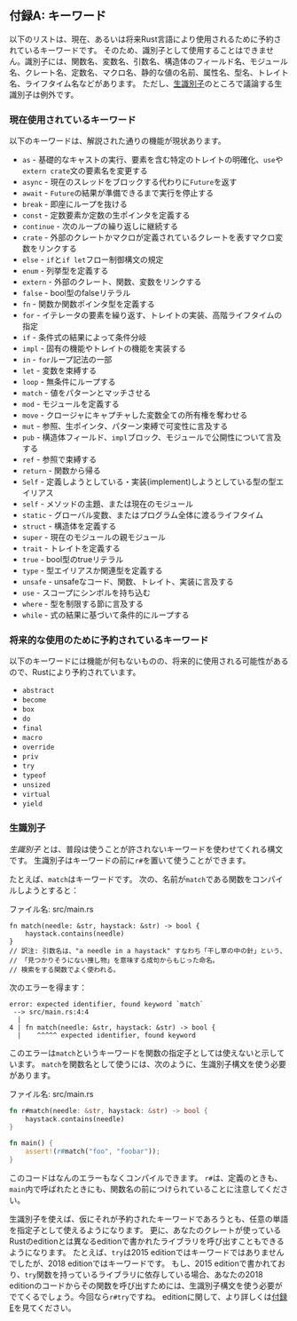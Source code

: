<!--
## Appendix A: Keywords
-->

## 付録A: キーワード

<!--
The following list contains keywords that are reserved for current or future
use by the Rust language. As such, they cannot be used as identifiers (except
as raw identifiers as we’ll discuss in the “[Raw
Identifiers][raw-identifiers]” section), including names of
functions, variables, parameters, struct fields, modules, crates, constants,
macros, static values, attributes, types, traits, or lifetimes.
-->

以下のリストは、現在、あるいは将来Rust言語により使用されるために予約されているキーワードです。
そのため、識別子として使用することはできません。識別子には、関数名、変数名、引数名、構造体のフィールド名、モジュール名、クレート名、定数名、マクロ名、静的な値の名前、属性名、型名、トレイト名、ライフタイム名などがあります。
ただし、[生識別子][raw-identifiers]のところで議論する生識別子は例外です。

[raw-identifiers]: #raw-identifiers

<!--
### Keywords Currently in Use
-->

### 現在使用されているキーワード

<!--
The following keywords currently have the functionality described.
-->

以下のキーワードは、解説された通りの機能が現状あります。

<!--
* `as` - perform primitive casting, disambiguate the specific trait containing
  an item, or rename items in `use` and `extern crate` statements
* `async` -  return a `Future` instead of blocking the current thread
* `await` - suspend execution until the result of a `Future` is ready
* `break` - exit a loop immediately
* `const` - define constant items or constant raw pointers
* `continue` - continue to the next loop iteration
* `crate` - link an external crate or a macro variable representing the crate in
  which the macro is defined
* `dyn` - dynamic dispatch to a trait object
* `else` - fallback for `if` and `if let` control flow constructs
* `enum` - define an enumeration
* `extern` - link an external crate, function, or variable
* `false` - Boolean false literal
* `fn` - define a function or the function pointer type
* `for` - loop over items from an iterator, implement a trait, or specify a
  higher-ranked lifetime
* `if` - branch based on the result of a conditional expression
* `impl` - implement inherent or trait functionality
* `in` - part of `for` loop syntax
* `let` - bind a variable
* `loop` - loop unconditionally
* `match` - match a value to patterns
* `mod` - define a module
* `move` - make a closure take ownership of all its captures
* `mut` - denote mutability in references, raw pointers, or pattern bindings
* `pub` - denote public visibility in struct fields, `impl` blocks, or modules
* `ref` - bind by reference
* `return` - return from function
* `Self` - a type alias for the type we are defining or implementing
* `self` - method subject or current module
* `static` - global variable or lifetime lasting the entire program execution
* `struct` - define a structure
* `super` - parent module of the current module
* `trait` - define a trait
* `true` - Boolean true literal
* `type` - define a type alias or associated type
* `union` - define a [union] and is only a keyword when used in a union declaration
* `unsafe` - denote unsafe code, functions, traits, or implementations
* `use` - bring symbols into scope
* `where` - denote clauses that constrain a type
* `while` - loop conditionally based on the result of an expression

[union]: ../reference/items/unions.html
-->

<!--
higher-ranked lifetimeについては議論の余地ありか
-->

* `as` - 基礎的なキャストの実行、要素を含む特定のトレイトの明確化、`use`や`extern crate`文の要素名を変更する
* `async` - 現在のスレッドをブロックする代わりに`Future`を返す
* `await` - `Future`の結果が準備できるまで実行を停止する
* `break` - 即座にループを抜ける
* `const` - 定数要素か定数の生ポインタを定義する
* `continue` - 次のループの繰り返しに継続する
* `crate` - 外部のクレートかマクロが定義されているクレートを表すマクロ変数をリンクする
* `else` - `if`と`if let`フロー制御構文の規定
* `enum` - 列挙型を定義する
* `extern` - 外部のクレート、関数、変数をリンクする
* `false` - bool型のfalseリテラル
* `fn` - 関数か関数ポインタ型を定義する
* `for` - イテレータの要素を繰り返す、トレイトの実装、高階ライフタイムの指定
* `if` - 条件式の結果によって条件分岐
* `impl` - 固有の機能やトレイトの機能を実装する
* `in` - `for`ループ記法の一部
* `let` - 変数を束縛する
* `loop` - 無条件にループする
* `match` - 値をパターンとマッチさせる
* `mod` - モジュールを定義する
* `move` - クロージャにキャプチャした変数全ての所有権を奪わせる
* `mut` - 参照、生ポインタ、パターン束縛で可変性に言及する
* `pub` - 構造体フィールド、`impl`ブロック、モジュールで公開性について言及する
* `ref` - 参照で束縛する
* `return` - 関数から帰る
* `Self` - 定義しようとしている・実装(implement)しようとしている型の型エイリアス
* `self` - メソッドの主題、または現在のモジュール
* `static` - グローバル変数、またはプログラム全体に渡るライフタイム
* `struct` - 構造体を定義する
* `super` - 現在のモジュールの親モジュール
* `trait` - トレイトを定義する
* `true` - bool型のtrueリテラル
* `type` - 型エイリアスか関連型を定義する
* `unsafe` - unsafeなコード、関数、トレイト、実装に言及する
* `use` - スコープにシンボルを持ち込む
* `where` - 型を制限する節に言及する
* `while` - 式の結果に基づいて条件的にループする

[union]: ../reference/items/unions.html

<!--
### Keywords Reserved for Future Use
-->

### 将来的な使用のために予約されているキーワード

<!--
The following keywords do not have any functionality but are reserved by Rust
for potential future use.
-->

以下のキーワードには機能が何もないものの、将来的に使用される可能性があるので、Rustにより予約されています。

<!--
* `abstract`
* `become`
* `box`
* `do`
* `final`
* `macro`
* `override`
* `priv`
* `try`
* `typeof`
* `unsized`
* `virtual`
* `yield`
-->

* `abstract`
* `become`
* `box`
* `do`
* `final`
* `macro`
* `override`
* `priv`
* `try`
* `typeof`
* `unsized`
* `virtual`
* `yield`

<!--
### Raw Identifiers
-->
### 生識別子

<!--
*Raw identifiers* are the syntax that lets you use keywords where they wouldn’t
normally be allowed. You use a raw identifier by prefixing a keyword with `r#`.
-->
*生識別子* とは、普段は使うことが許されないキーワードを使わせてくれる構文です。
生識別子はキーワードの前に`r#`を置いて使うことができます。

<!--
For example, `match` is a keyword. If you try to compile the following function
that uses `match` as its name:
-->
たとえば、`match`はキーワードです。
次の、名前が`match`である関数をコンパイルしようとすると：

<!--
<span class="filename">Filename: src/main.rs</span>
-->
<span class="filename">ファイル名: src/main.rs</span>

```rust,ignore,does_not_compile
fn match(needle: &str, haystack: &str) -> bool {
    haystack.contains(needle)
}
// 訳注: 引数名は、"a needle in a haystack" すなわち「干し草の中の針」という、
// 「見つかりそうにない捜し物」を意味する成句からもじった命名。
// 検索をする関数でよく使われる。
```

<!--
you’ll get this error:
-->
次のエラーを得ます：

```text
error: expected identifier, found keyword `match`
 --> src/main.rs:4:4
  |
4 | fn match(needle: &str, haystack: &str) -> bool {
  |    ^^^^^ expected identifier, found keyword
```

<!--
The error shows that you can’t use the keyword `match` as the function
identifier. To use `match` as a function name, you need to use the raw
identifier syntax, like this:
-->
このエラーは`match`というキーワードを関数の指定子としては使えないと示しています。
`match`を関数名として使うには、次のように、生識別子構文を使う必要があります。

<!--
<span class="filename">Filename: src/main.rs</span>
-->
<span class="filename">ファイル名: src/main.rs</span>

```rust
fn r#match(needle: &str, haystack: &str) -> bool {
    haystack.contains(needle)
}

fn main() {
    assert!(r#match("foo", "foobar"));
}
```

<!--
This code will compile without any errors. Note the `r#` prefix on the function
name in its definition as well as where the function is called in `main`.
-->
このコードはなんのエラーもなくコンパイルできます。
`r#`は、定義のときも、`main`内で呼ばれたときにも、関数名の前につけられていることに注意してください。

<!--
Raw identifiers allow you to use any word you choose as an identifier, even if
that word happens to be a reserved keyword. In addition, raw identifiers allow
you to use libraries written in a different Rust edition than your crate uses.
For example, `try` isn’t a keyword in the 2015 edition but is in the 2018
edition. If you depend on a library that’s written using the 2015 edition and
has a `try` function, you’ll need to use the raw identifier syntax, `r#try` in
this case, to call that function from your 2018 edition code. See [Appendix
E][appendix-e] for more information on editions.
-->
生識別子を使えば、仮にそれが予約されたキーワードであろうとも、任意の単語を指定子として使えるようになります。
更に、あなたのクレートが使っているRustのeditionとは異なるeditionで書かれたライブラリを呼び出すこともできるようになります。
たとえば、`try`は2015 editionではキーワードではありませんでしたが、2018 editionではキーワードです。
もし、2015 editionで書かれており、`try`関数を持っているライブラリに依存している場合、あなたの2018 editionのコードからその関数を呼び出すためには、生識別子構文を使う必要がでてくるでしょう。今回なら`r#try`ですね。
editionに関して、より詳しくは[付録 E][appendix-e]を見てください。

[appendix-e]: appendix-05-editions.html
